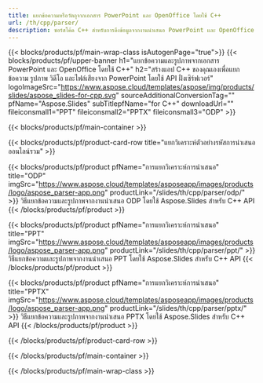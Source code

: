 ```yaml
---
title: แยกข้อความหรือวัตถุจากเอกสาร PowerPoint และ OpenOffice โดยใช้ C++
url: /th/cpp/parser/
description: ซอร์สโค้ด C++ สำหรับการดึงข้อมูลจากงานนำเสนอ PowerPoint และ OpenOffice
---
```


{{< blocks/products/pf/main-wrap-class isAutogenPage="true">}}
{{< blocks/products/pf/upper-banner h1="แยกข้อความและรูปภาพจากเอกสาร PowerPoint และ OpenOffice โดยใช้ C++" h2="สร้างแอป C++ ของคุณเองเพื่อแยกข้อความ รูปภาพ วิดีโอ และไฟล์เสียงจาก PowerPoint โดยใช้ API ฝั่งเซิร์ฟเวอร์" logoImageSrc="https://www.aspose.cloud/templates/aspose/img/products/slides/aspose_slides-for-cpp.svg" sourceAdditionalConversionTag="" pfName="Aspose.Slides" subTitlepfName="for C++" downloadUrl="" fileiconsmall1="PPT" fileiconsmall2="PPTX" fileiconsmall3="ODP" >}}

{{< blocks/products/pf/main-container >}}

{{< blocks/products/pf/product-card-row title="แยกวิเคราะห์ตัวอย่างรหัสการนำเสนอออนไลน์รวม" >}}

{{< blocks/products/pf/product pfName="การแยกวิเคราะห์การนำเสนอ" title="ODP" imgSrc="https://www.aspose.cloud/templates/asposeapp/images/products/logo/aspose_parser-app.png" productLink="/slides/th/cpp/parser/odp/" >}}
วิธีแยกข้อความและรูปภาพจากงานนำเสนอ ODP โดยใช้ Aspose.Slides สำหรับ C++ API
{{< /blocks/products/pf/product >}}

{{< blocks/products/pf/product pfName="การแยกวิเคราะห์การนำเสนอ" title="PPT" imgSrc="https://www.aspose.cloud/templates/asposeapp/images/products/logo/aspose_parser-app.png" productLink="/slides/th/cpp/parser/ppt/" >}}
วิธีแยกข้อความและรูปภาพจากงานนำเสนอ PPT โดยใช้ Aspose.Slides สำหรับ C++ API
{{< /blocks/products/pf/product >}}

{{< blocks/products/pf/product pfName="การแยกวิเคราะห์การนำเสนอ" title="PPTX" imgSrc="https://www.aspose.cloud/templates/asposeapp/images/products/logo/aspose_parser-app.png" productLink="/slides/th/cpp/parser/pptx/" >}}
วิธีแยกข้อความและรูปภาพจากงานนำเสนอ PPTX โดยใช้ Aspose.Slides สำหรับ C++ API
{{< /blocks/products/pf/product >}}



{{< /blocks/products/pf/product-card-row >}}

{{< /blocks/products/pf/main-container >}}
    
{{< /blocks/products/pf/main-wrap-class >}}